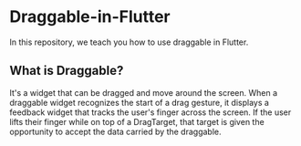 # Draggable-in-Flutter
In this repository, we teach you how to use draggable in Flutter.

## What is Draggable?
It's a widget that can be dragged and move around the screen. 
When a draggable widget recognizes the start of a drag gesture, it displays a feedback widget that tracks the user's finger across the screen. If the user lifts their finger while on top of a DragTarget, that target is given the opportunity to accept the data carried by the draggable.
